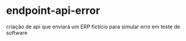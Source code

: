 # endpoint-api-error
criação de api que enviará um ERP fictício para simular erro em teste de software
